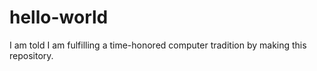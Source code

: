 # hello-world
I am told I am fulfilling a time-honored computer tradition by making this repository.
